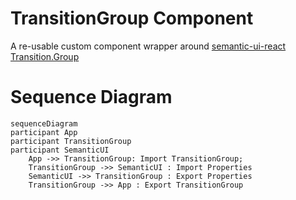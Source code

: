 # TransitionGroup Component

A re-usable custom component wrapper around [semantic-ui-react Transition.Group](https://react.semantic-ui.com/modules/transition)

# Sequence Diagram

```mermaid
sequenceDiagram
participant App
participant TransitionGroup
participant SemanticUI
    App ->> TransitionGroup: Import TransitionGroup;
    TransitionGroup ->> SemanticUI : Import Properties
    SemanticUI ->> TransitionGroup : Export Properties
    TransitionGroup ->> App : Export TransitionGroup
```
